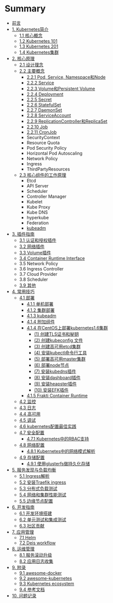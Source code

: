 # Summary

- [前言](README.md)
- [1. Kubernetes简介](introduction/index.md)
  - [1.1 核心概念](introduction/concepts.md)
  - [1.2 Kubernetes 101](introduction/101.md)
  - [1.3 Kubernetes 201](introduction/201.md)
  - [1.4 Kubernetes集群](introduction/cluster.md)
- [2. 核心原理](architecture/index.md)
  - [2.1 设计理念](architecture/concepts.md)
  - [2.2 主要概念](architecture/objects.md)
    - [2.2.1 Pod, Service, Namespace和Node](introduction/concepts.md)
    - [2.2.2 Service](architecture/Service.md)
    - [2.2.3 Volume和Persistent Volume](architecture/Volume.md)
    - [2.2.4 Deployment](architecture/deployment.md)
    - [2.2.5 Secret](architecture/Secret.md)
    - [2.2.6 StatefulSet](architecture/statefulset.md)
    - [2.2.7 DaemonSet](architecture/daemonset.md)
    - [2.2.8 ServiceAccount](architecture/serviceaccount.md)
    - [2.2.9 ReplicationController和ReplicaSet](architecture/replicaset.md)
    - [2.2.10 Job](architecture/job.md)
    - [2.2.11 CronJob](architecture/cronjob.md)
    - SecurityContext
    - Resource Quota
    - Pod Security Policy
    - Horizontal Pod Autoscaling
    - Network Policy
    - Ingress
    - ThirdPartyResources
  - [2.3 核心组件的工作原理](components/index.md)
    - Etcd
    - API Server
    - Scheduler
    - Controller Manager
    - Kubelet
    - Kube Proxy
    - Kube DNS
    - hyperkube
    - Federation
    - [kubeadm](architecture/kubeadm.md)
- [3. 插件指南](plugins/index.md)
  - [3.1 认证和授权插件](plugins/auth.md)
  - [3.2 网络插件](plugins/network.md)
  - [3.3 Volume插件](plugins/volume.md)
  - [3.4 Container Runtime Interface](plugins/CRI.md)
  - 3.5 Network Policy
  - 3.6 Ingress Controller
  - 3.7 Cloud Provider
  - 3.8 Scheduler
  - [3.9 其他](plugins/other.md)
- [4. 常用技巧](deploy/index.md)
  - [4.1 部署](deploy/index.md)
    - [4.1.1 单机部署](deploy/single.md)
    - [4.1.2 集群部署](deploy/cluster.md)
    - [4.1.3 kubeadm](deploy/kubeadm.md)
    - [4.1.4 附加组件](addons/index.md)
    - [ 4.1.4 在CentOS上部署kubernetes1.6集群](deploy/centos/install-kbernetes1.6-on-centos.md)
      - [(1) 创建TLS证书和秘钥](deploy/centos/create-tls-and-secret-key.md)
      - [(2) 创建kubeconfig 文件](deploy/centos/create-kubeconfig.md)
      - [(3) 创建高可用etcd集群](deploy/centos/etcd-cluster-installation.md)
      - [(4) 安装kubectl命令行工具](deploy/centos/kubectl-installation.md)
      - [(5) 部署高可用master集群](deploy/centos/master-installation.md)
      - [(6) 部署node节点](deploy/centos/node-installation.md)
      - [(7) 安装kubedns插件](deploy/centos/kubedns-addon-installation.md)
      - [(8) 安装dashboard插件](deploy/centos/dashboard-addon-installation.md)
      - [(9) 安装heapster插件](deploy/centos/heapster-addon-installation.md)
      - [(10) 安装EFK插件](deploy/centos/efk-addon-installation.md)
    - [4.1.5 Frakti Container Runtime](deploy/frakti/index.md)
  - [4.2 监控](monitor/index.md)
  - [4.3 日志](deploy/logging.md)
  - [4.4 高可用](ha/index.md)
  - [4.5 调试](debugging/index.md)
  - [4.6 kubernetes配置最佳实践](deploy/kubernetes-configuration-best-practice.md)
  - [4.7 安全配置](security/security-configuration.md)
    * [4.7.1 Kubernetes中的RBAC支持](./security/rbac-support-in-kubernetes.md)
  - [4.8 网络配置](network/network-configuration.md)
     * [4.8.1 Kubernetes中的网络模式解析](network/network-modes-in-kubernetes.md)
  - [4.9 存储配置](storage/storage-configuration.md)
    - [4.9.1 使用glusterfs做持久化存储](storage/using-glusterfs-for-persistent-storage.md)
- [5. 服务发现与负载均衡](service-discovery-lb/service-discovery-and-load-balancing.md)
  * [5.1 Ingress解析](service-discovery-lb/ingress-concept.md)
  * [5.2 安装Traefik ingress](service-discovery-lb/traefik-ingress-installation.md)
  * [5.3 分布式负载测试](service-discovery-lb/distributed-load-test.md)
  * [5.4 网络和集群性能测试](service-discovery-lb/network-and-cluster-perfermance-test.md)
  * [5.5 边缘节点配置](service-discovery-lb/edge-node-configuration.md)
- [6. 开发指南](dev/index.md)
  - [6.1 开发环境搭建](dev/index.md)
  - [6.2 单元测试和集成测试](dev/testing.md)
  - [6.3 社区贡献](dev/contribute.md)
- [7. 应用管理](apps/index.md)
  - [7.1 Helm](apps/helm-app.md)
  - [7.2 Deis workflow](apps/deis.md)
- [8. 运维管理](ops/opration-administration.md)
  - [8.1 服务滚动升级](ops/service-rolling-update.md)
  - [8.2 应用日志收集](ops/app-log-collection.md)
- [9. 附录](appendix/index.md)
  - [9.1 awesome-docker](appendix/awesome-docker.md)
  - [9.2 awesome-kubernetes](appendix/awesome-kubernetes.md)
  - [9.3 Kubernetes ecosystem](ecosystem.md)
  - [9.4 参考文档](reference.md)
- [10. 问题记录](issues.md)